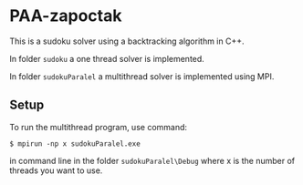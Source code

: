 # PAA-zapoctak

This is a sudoku solver using a backtracking algorithm in C++.

In folder `sudoku` a one thread solver is implemented.

In folder `sudokuParalel` a multithread solver is implemented using MPI.

## Setup

To run the multithread program, use command: 

`$ mpirun -np x sudokuParalel.exe`

in command line in the folder `sudokuParalel\Debug` where x is the number of threads you want to use.
